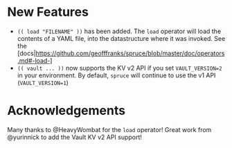 # New Features

- `(( load "FILENAME" ))` has been added. The `load` operator will load the contents of a YAML file,
  into the datastructure where it was invoked. See the [docs|https://github.com/geofffranks/spruce/blob/master/doc/operators.md#-load-]
- `(( vault ... ))` now supports the KV v2 API if you set `VAULT_VERSION=2` in your environment. By default, `spruce`
  will continue to use the v1 API (`VAULT_VERSION=1`)

# Acknowledgements

Many thanks to @HeavyWombat for the `load` operator!
Great work from @yurinnick to add the Vault KV v2 API support!
